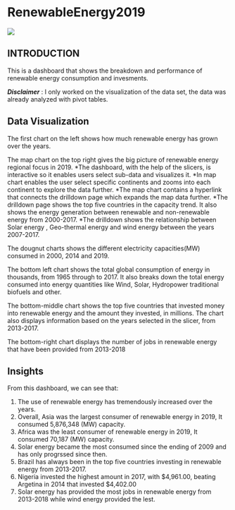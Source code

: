 # RenewableEnergy2019
![](Screenshot(54).png)

## INTRODUCTION
This is a dashboard that shows the breakdown and performance of renewable energy consumption and invesments. 

**_Disclaimer_** : I only worked on the visualization of the data set, the data was already analyzed with pivot tables.

## Data Visualization
The first chart on the left shows how much renewable energy has grown over the years.

The map chart on the top right gives the big picture of renewable energy regional focus in 2019.
    *The dashboard, with the help of the slicers, is interactive so it enables users select sub-data and visualizes it.
    *In map chart enables the user select specific continents and zooms into each continent to explore the data further.
    *The map chart contains a hyperlink that connects the drilldown page which expands the map data further.
    *The drilldown page shows the top five countries in the capacity trend. It also shows the energy generation between renewable and           non-renewable energy from 2000-2017.
    *The drilldown shows the relationship between Solar energy , Geo-thermal energy and wind energy between the years 2007-2017.

The dougnut charts shows the different electricity capacities(MW) consumed in 2000, 2014 and 2019.

The bottom left chart shows the total global consumption of energy in thousands, from 1965 through to 2017. It also breaks down the total energy consumed into energy quantities like Wind, Solar, Hydropower traditional biofuels and other.

The bottom-middle chart shows the top five countries that invested money into renewable energy and the amount they invested, in millions. The chart also displays information based on the years selected in the slicer, from 2013-2017.

The bottom-right chart displays the number of jobs in renewable energy that have been provided from 2013-2018

## Insights
From this dashboard, we can see that:
  1. The use of renewable energy has tremendously increased over the years.
  2. Overall, Asia was the largest consumer of renewable energy in 2019, It consumed 5,876,348 (MW) capacity.
  3. Africa was the least consumer of renewable energy in 2019, It consumed 70,187 (MW) capacity.
  4. Solar energy became the most consumed since the ending of 2009 and has only progrssed since then.
  5. Brazil has always been in the top five countries investing in renewable energy from 2013-2017.
  6. Nigeria invested the highest amount in 2017, with $4,961.00, beating Argetina in 2014 that invested $4,402.00
  7. Solar energy has provided the most jobs in renewable energy from 2013-2018 while wind energy provided the lest.




  
   
